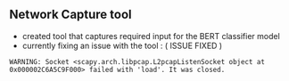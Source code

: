 ## Network Capture tool 
- created tool that captures required input for the BERT classifier model 
- currently fixing an issue with the tool : ( ISSUE FIXED ) 
```
WARNING: Socket <scapy.arch.libpcap.L2pcapListenSocket object at 0x000002C6A5C9F000> failed with 'load'. It was closed. 
```
